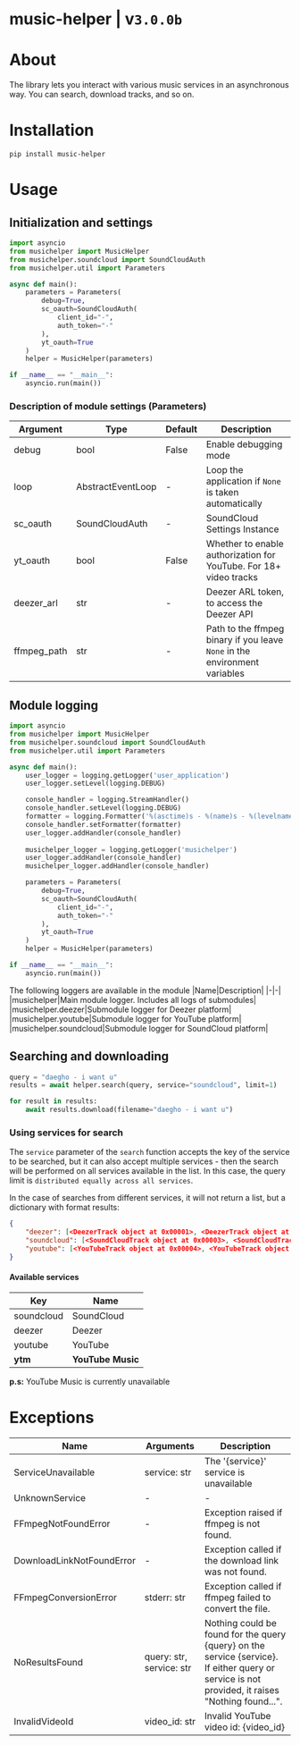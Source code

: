# music-helper | v`3.0.0b`

# About
The library lets you interact with various music services in an asynchronous way. You can search, download tracks, and so on.

# Installation
`pip install music-helper`

# Usage
## Initialization and settings
```python
import asyncio
from musichelper import MusicHelper
from musichelper.soundcloud import SoundCloudAuth
from musichelper.util import Parameters

async def main():
    parameters = Parameters(
        debug=True,
        sc_oauth=SoundCloudAuth(
            client_id="-",
            auth_token="-"
        ),
        yt_oauth=True
    )
    helper = MusicHelper(parameters)

if __name__ == "__main__":
    asyncio.run(main())
```
### Description of module settings (Parameters)
|Argument|Type|Default|Description|
|-|-|-|-|
|debug|bool|False|Enable debugging mode|
|loop|AbstractEventLoop|-|Loop the application if `None` is taken automatically|
|sc_oauth|SoundCloudAuth|-|SoundCloud Settings Instance|
|yt_oauth|bool|False|Whether to enable authorization for YouTube. For 18+ video tracks|
|deezer_arl|str|-|Deezer ARL token, to access the Deezer API|
|ffmpeg_path|str|-|Path to the ffmpeg binary if you leave `None` in the environment variables|




## Module logging
```python
import asyncio
from musichelper import MusicHelper
from musichelper.soundcloud import SoundCloudAuth
from musichelper.util import Parameters

async def main():
    user_logger = logging.getLogger('user_application')
    user_logger.setLevel(logging.DEBUG)

    console_handler = logging.StreamHandler()
    console_handler.setLevel(logging.DEBUG)
    formatter = logging.Formatter('%(asctime)s - %(name)s - %(levelname)s - %(message)s')
    console_handler.setFormatter(formatter)
    user_logger.addHandler(console_handler)
    
    musichelper_logger = logging.getLogger('musichelper')
    user_logger.addHandler(console_handler)  
    musichelper_logger.addHandler(console_handler) 

    parameters = Parameters(
        debug=True,
        sc_oauth=SoundCloudAuth(
            client_id="-",
            auth_token="-"
        ),
        yt_oauth=True
    )
    helper = MusicHelper(parameters)

if __name__ == "__main__":
    asyncio.run(main())
```


The following loggers are available in the module
|Name|Description|
|-|-|
|musichelper|Main module logger. Includes all logs of submodules|
|musichelper.deezer|Submodule logger for Deezer platform|
|musichelper.youtube|Submodule logger for YouTube platform|
|musichelper.soundcloud|Submodule logger for SoundCloud platform|


## Searching and downloading
```python
query = "daegho - i want u"
results = await helper.search(query, service="soundcloud", limit=1)

for result in results:
    await results.download(filename="daegho - i want u")
```

### Using services for search
The `service` parameter of the `search` function accepts the key of the service to be searched, but it can also accept multiple services - then the search will be performed on all services available in the list. In this case, the query limit is `distributed equally across all services`.

In the case of searches from different services, it will not return a list, but a dictionary with format results:
```json
{
    "deezer": [<DeezerTrack object at 0x00001>, <DeezerTrack object at 0x00002>],
    "soundcloud": [<SoundCloudTrack object at 0x00003>, <SoundCloudTrack object at 0x00003>],
    "youtube": [<YouTubeTrack object at 0x00004>, <YouTubeTrack object at 0x00005>]
}
```

#### Available services
|Key|Name|
|-|-|
|soundcloud|SoundCloud|
|deezer|Deezer|
|youtube|YouTube|
|**ytm**|**YouTube Music**|
**p.s:** YouTube Music is currently unavailable

# Exceptions
|Name|Arguments|Description|
|-|-|-|
|ServiceUnavailable|service: str|The '{service}' service is unavailable|
|UnknownService|-|-|
|FFmpegNotFoundError|-|Exception raised if ffmpeg is not found.|
|DownloadLinkNotFoundError|-|Exception called if the download link was not found.|
|FFmpegConversionError|stderr: str|Exception called if ffmpeg failed to convert the file.|
|NoResultsFound|query: str, service: str|Nothing could be found for the query {query} on the service {service}. If either query or service is not provided, it raises "Nothing found...".|
|InvalidVideoId|video_id: str|Invalid YouTube video id: {video_id}|

